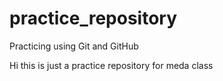 # practice_repository
Practicing using Git and GitHub 


Hi this is just a practice repository for meda class

